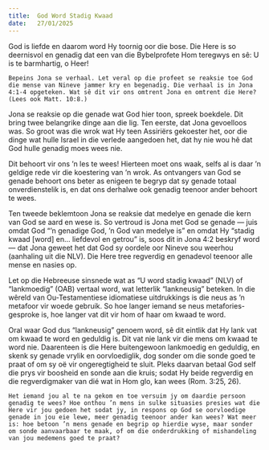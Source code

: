 ```yaml
---
title:  God Word Stadig Kwaad
date:   27/01/2025
---
```


God is liefde en daarom word Hy toornig oor die bose. Die Here is so deernisvol en genadig dat een van die Bybelprofete Hom teregwys en sê: U is te barmhartig, o Heer!

`Bepeins Jona se verhaal. Let veral op die profeet se reaksie toe God die mense van Nineve jammer kry en begenadig. Die verhaal is in Jona 4:1-4 opgeteken. Wat sê dit vir ons omtrent Jona en omtrent die Here? (Lees ook Matt. 10:8.)`

Jona se reaksie op die genade wat God hier toon, spreek boekdele. Dit bring twee belangrike dinge aan die lig. Ten eerste, dat Jona gevoelloos was. So groot was die wrok wat Hy teen Assiriërs gekoester het, oor die dinge wat hulle Israel in die verlede aangedoen het, dat hy nie wou hê dat God hulle genadig moes wees nie.

Dit behoort vir ons ’n les te wees! Hierteen moet ons waak, selfs al is daar ’n geldige rede vir die koestering van ’n wrok. As ontvangers van God se genade behoort ons beter as enigeen te begryp dat sy genade totaal onverdienstelik is, en dat ons derhalwe ook genadig teenoor ander behoort te wees.

Ten tweede beklemtoon Jona se reaksie dat medelye en genade die kern van God se aard en wese is. So vertroud is Jona met God se genade — juis omdat God “’n genadige God, ’n God van medelye is” en omdat Hy “stadig kwaad [word] en… liefdevol en getrou” is, soos dit in Jona 4:2 beskryf word — dat Jona geweet het dat God sy oordele oor Nineve sou weerhou (aanhaling uit die NLV). Die Here tree regverdig en genadevol teenoor alle mense en nasies op.

Let op die Hebreeuse sinsnede wat as “U word stadig kwaad” (NLV) of “lankmoedig” (OAB) vertaal word, wat letterlik “lankneusig” beteken. In die wêreld van Ou-Testamentiese idiomatiese uitdrukkings is die neus as ’n metafoor vir woede gebruik. So hoe langer iemand se neus metafories-gesproke is, hoe langer vat dit vir hom of haar om kwaad te word.

Oral waar God dus “lankneusig” genoem word, sê dit eintlik dat Hy lank vat om kwaad te word en geduldig is. Dit vat nie lank vir die mens om kwaad te word nie. Daarenteen is die Here buitengewoon lankmoedig en geduldig, en skenk sy genade vrylik en oorvloediglik, dog sonder om die sonde goed te praat of om sy oë vir ongeregtigheid te sluit. Pleks daarvan betaal God self die prys vir boosheid en sonde aan die kruis; sodat Hy beide regverdig en die regverdigmaker van dié wat in Hom glo, kan wees (Rom. 3:25, 26).

`Het iemand jou al te na gekom en toe versuim jy om daardie persoon genadig te wees? Hoe onthou ’n mens in sulke situasies presies wat die Here vir jou gedoen het sodat jy, in respons op God se oorvloedige genade in jou eie lewe, meer genadig teenoor ander kan wees? Wat meer is: hoe betoon ’n mens genade en begrip op hierdie wyse, maar sonder om sonde aanvaarbaar te maak, of om die onderdrukking of mishandeling van jou medemens goed te praat?`